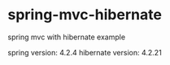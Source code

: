 # spring-mvc-hibernate
spring mvc with hibernate example

spring version: 4.2.4
hibernate version: 4.2.21
